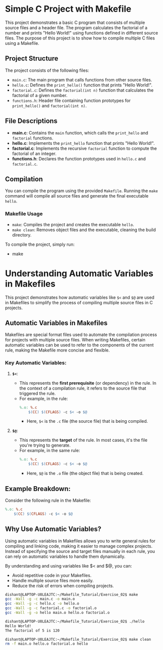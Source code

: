 # Simple C Project with Makefile

This project demonstrates a basic C program that consists of multiple source files and a header file. The program calculates the factorial of a number and prints "Hello World!" using functions defined in different source files. The purpose of this project is to show how to compile multiple C files using a Makefile.

## Project Structure

The project consists of the following files:
- `main.c`: The main program that calls functions from other source files.
- `hello.c`: Defines the `print_hello()` function that prints "Hello World!".
- `factorial.c`: Defines the `factorial(int n)` function that calculates the factorial of a given number.
- `functions.h`: Header file containing function prototypes for `print_hello()` and `factorial(int n)`.

## File Descriptions

- **main.c**: Contains the `main` function, which calls the `print_hello` and `factorial` functions.
- **hello.c**: Implements the `print_hello` function that prints "Hello World!".
- **factorial.c**: Implements the recursive `factorial` function to compute the factorial of an integer.
- **functions.h**: Declares the function prototypes used in `hello.c` and `factorial.c`.

## Compilation

You can compile the program using the provided `Makefile`.
Running the `make` command will compile all source files and generate the final executable `hello`.

### Makefile Usage

- `make`: Compiles the project and creates the executable `hello`.
- `make clean`: Removes object files and the executable, cleaning the build directory.

To compile the project, simply run:

- make

# Understanding Automatic Variables in Makefiles

This project demonstrates how automatic variables like `$<` and `$@` are used in Makefiles to simplify the process of compiling multiple source files in C projects.

## Automatic Variables in Makefiles

Makefiles are special format files used to automate the compilation process for projects with multiple source files. When writing Makefiles, certain automatic variables can be used to refer to the components of the current rule, making the Makefile more concise and flexible.

### Key Automatic Variables:

1. **`$<`**:
   - This represents the **first prerequisite** (or dependency) in the rule. In the context of a compilation rule, it refers to the source file that triggered the rule.
   - For example, in the rule:
     ```makefile
     %.o: %.c
         $(CC) $(CFLAGS) -c $< -o $@
     ```
     - Here, `$<` is the `.c` file (the source file) that is being compiled.

2. **`$@`**:
   - This represents the **target** of the rule. In most cases, it's the file you're trying to generate.
   - For example, in the same rule:
     ```makefile
     %.o: %.c
         $(CC) $(CFLAGS) -c $< -o $@
     ```
     - Here, `$@` is the `.o` file (the object file) that is being created.

## Example Breakdown:

Consider the following rule in the Makefile:

```makefile
%.o: %.c
    $(CC) $(CFLAGS) -c $< -o $@
```

## Why Use Automatic Variables?

Using automatic variables in Makefiles allows you to write general rules for compiling and linking code, making it easier to manage complex projects. Instead of specifying the source and target files manually in each rule, you can rely on automatic variables to handle them dynamically.

By understanding and using variables like $< and $@, you can:
- Avoid repetitive code in your Makefiles.
- Handle multiple source files more easily.
- Reduce the risk of errors when compiling projects.

``` bash
dishant@LAPTOP-U0LEAJTC:~/Makefile_Tutorial/Exercise_02$ make
gcc -Wall -g -c main.c -o main.o
gcc -Wall -g -c hello.c -o hello.o
gcc -Wall -g -c factorial.c -o factorial.o
gcc -Wall -g -o hello main.o hello.o factorial.o

dishant@LAPTOP-U0LEAJTC:~/Makefile_Tutorial/Exercise_02$ ./hello
Hello World!
The factorial of 5 is 120

dishant@LAPTOP-U0LEAJTC:~/Makefile_Tutorial/Exercise_02$ make clean
rm -f main.o hello.o factorial.o hello
